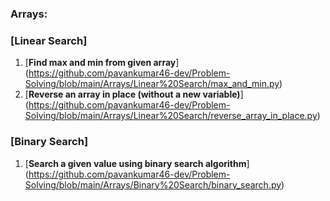 ### Arrays:
### [Linear Search]
1. [**Find max and min from given array**] (https://github.com/pavankumar46-dev/Problem-Solving/blob/main/Arrays/Linear%20Search/max_and_min.py)
2. [**Reverse an array in place (without a new variable)**] (https://github.com/pavankumar46-dev/Problem-Solving/blob/main/Arrays/Linear%20Search/reverse_array_in_place.py)
### [Binary Search]
1. [**Search a given value using binary search algorithm**] (https://github.com/pavankumar46-dev/Problem-Solving/blob/main/Arrays/Binary%20Search/binary_search.py)
